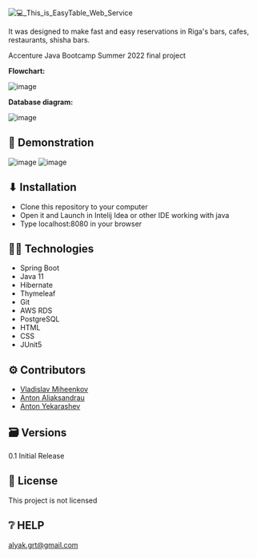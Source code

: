 ![💻_This_is_EasyTable_Web_Service](https://user-images.githubusercontent.com/69860749/179975574-6a65094d-6ccd-4df5-86cd-b63df39d268c.png)

It was designed to make fast and easy reservations in Riga's bars, cafes, restaurants, shisha bars.

Accenture Java Bootcamp Summer 2022 final project

**Flowchart:**

![image](https://user-images.githubusercontent.com/69860749/179977810-93625618-d6dd-4298-89e0-821762edd353.png)

**Database diagram:**

![image](https://user-images.githubusercontent.com/69860749/180080324-4b95f866-3d7c-48a3-961d-b86cbeda7a70.png)

## 🎥 Demonstration

![image](https://user-images.githubusercontent.com/69860749/179978194-4a870fac-6570-4bc4-9ae6-285a946c1932.png)
![image](https://user-images.githubusercontent.com/69860749/179978275-75a4c6f5-b866-4ed4-a5fb-257453df8946.png)

## ⬇ Installation

- Clone this repository to your computer
- Open it and Launch in Intelij Idea or other IDE working with java
- Type localhost:8080 in your browser

## 👨‍💻 Technologies

- Spring Boot
- Java 11
- Hibernate
- Thymeleaf
- Git
- AWS RDS
- PostgreSQL
- HTML
- CSS
- JUnit5

## ⚙ Contributors

- [Vladislav Miheenkov](https://github.com/BomBomBoss)
- [Anton Aliaksandrau](https://github.com/a1yak)
- [Anton Yekarashev](https://github.com/ToxaYekar)

## 🗃 Versions

0.1 Initial Release

## 🧾 License

This project is not licensed

## ❔ HELP

alyak.grt@gmail.com
